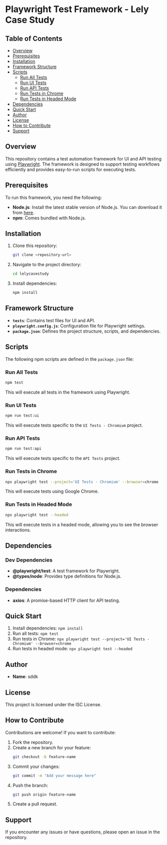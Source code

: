 # Playwright Test Framework - Lely Case Study

## Table of Contents

- [Overview](#overview)
- [Prerequisites](#prerequisites)
- [Installation](#installation)
- [Framework Structure](#framework-structure)
- [Scripts](#scripts)
  - [Run All Tests](#run-all-tests)
  - [Run UI Tests](#run-ui-tests)
  - [Run API Tests](#run-api-tests)
  - [Run Tests in Chrome](#run-tests-in-chrome)
  - [Run Tests in Headed Mode](#run-tests-in-headed-mode)
- [Dependencies](#dependencies)
- [Quick Start](#quick-start)
- [Author](#author)
- [License](#license)
- [How to Contribute](#how-to-contribute)
- [Support](#support)

## Overview

This repository contains a test automation framework for UI and API testing using [Playwright](https://playwright.dev/). The framework is designed to support testing workflows efficiently and provides easy-to-run scripts for executing tests.

## Prerequisites

To run this framework, you need the following:

- **Node.js**: Install the latest stable version of Node.js. You can download it from [here](https://nodejs.org/).
- **npm**: Comes bundled with Node.js.

## Installation

1. Clone this repository:
   ```bash
   git clone <repository-url>
   ```
2. Navigate to the project directory:
   ```bash
   cd lelycasestudy
   ```
3. Install dependencies:
   ```bash
   npm install
   ```

## Framework Structure

- **`tests`**: Contains test files for UI and API.
- **`playwright.config.js`**: Configuration file for Playwright settings.
- **`package.json`**: Defines the project structure, scripts, and dependencies.

## Scripts

The following npm scripts are defined in the `package.json` file:

### Run All Tests

```bash
npm test
```

This will execute all tests in the framework using Playwright.

### Run UI Tests

```bash
npm run test:ui
```

This will execute tests specific to the `UI Tests - Chromium` project.

### Run API Tests

```bash
npm run test:api
```

This will execute tests specific to the `API Tests` project.

### Run Tests in Chrome

```bash
npx playwright test --project='UI Tests - Chromium' --browser=chrome
```

This will execute tests using Google Chrome.

### Run Tests in Headed Mode

```bash
npx playwright test --headed
```

This will execute tests in a headed mode, allowing you to see the browser interactions.

## Dependencies

### Dev Dependencies

- **@playwright/test**: A test framework for Playwright.
- **@types/node**: Provides type definitions for Node.js.

### Dependencies

- **axios**: A promise-based HTTP client for API testing.

## Quick Start

1. Install dependencies: `npm install`
2. Run all tests: `npm test`
3. Run tests in Chrome: `npx playwright test --project='UI Tests - Chromium' --browser=chrome`
4. Run tests in headed mode: `npx playwright test --headed`

## Author

- **Name**: sddk

## License

This project is licensed under the ISC License.

## How to Contribute

Contributions are welcome! If you want to contribute:

1. Fork the repository.
2. Create a new branch for your feature:
   ```bash
   git checkout -b feature-name
   ```
3. Commit your changes:
   ```bash
   git commit -m "Add your message here"
   ```
4. Push the branch:
   ```bash
   git push origin feature-name
   ```
5. Create a pull request.

## Support

If you encounter any issues or have questions, please open an issue in the repository.
